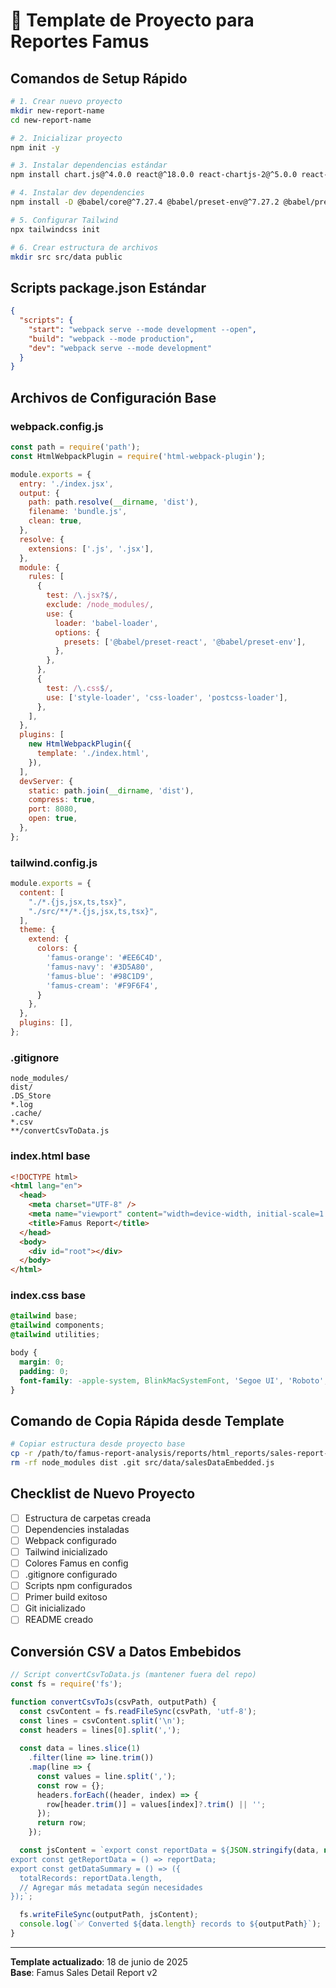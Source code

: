 # 🚀 Template de Proyecto para Reportes Famus

## Comandos de Setup Rápido

```bash
# 1. Crear nuevo proyecto
mkdir new-report-name
cd new-report-name

# 2. Inicializar proyecto
npm init -y

# 3. Instalar dependencias estándar
npm install chart.js@^4.0.0 react@^18.0.0 react-chartjs-2@^5.0.0 react-dom@^18.0.0

# 4. Instalar dev dependencies
npm install -D @babel/core@^7.27.4 @babel/preset-env@^7.27.2 @babel/preset-react@^7.27.1 autoprefixer@^10.0.0 babel-loader@^10.0.0 css-loader@^7.1.2 html-webpack-plugin@^5.6.3 papaparse@^5.5.3 postcss@^8.0.0 postcss-loader@^8.1.1 style-loader@^4.0.0 tailwindcss@^3.0.0 webpack@^5.99.9 webpack-cli@^6.0.1 webpack-dev-server@^5.2.2

# 5. Configurar Tailwind
npx tailwindcss init

# 6. Crear estructura de archivos
mkdir src src/data public
```

## Scripts package.json Estándar

```json
{
  "scripts": {
    "start": "webpack serve --mode development --open",
    "build": "webpack --mode production",
    "dev": "webpack serve --mode development"
  }
}
```

## Archivos de Configuración Base

### webpack.config.js
```javascript
const path = require('path');
const HtmlWebpackPlugin = require('html-webpack-plugin');

module.exports = {
  entry: './index.jsx',
  output: {
    path: path.resolve(__dirname, 'dist'),
    filename: 'bundle.js',
    clean: true,
  },
  resolve: {
    extensions: ['.js', '.jsx'],
  },
  module: {
    rules: [
      {
        test: /\.jsx?$/,
        exclude: /node_modules/,
        use: {
          loader: 'babel-loader',
          options: {
            presets: ['@babel/preset-react', '@babel/preset-env'],
          },
        },
      },
      {
        test: /\.css$/,
        use: ['style-loader', 'css-loader', 'postcss-loader'],
      },
    ],
  },
  plugins: [
    new HtmlWebpackPlugin({
      template: './index.html',
    }),
  ],
  devServer: {
    static: path.join(__dirname, 'dist'),
    compress: true,
    port: 8080,
    open: true,
  },
};
```

### tailwind.config.js
```javascript
module.exports = {
  content: [
    "./*.{js,jsx,ts,tsx}",
    "./src/**/*.{js,jsx,ts,tsx}",
  ],
  theme: {
    extend: {
      colors: {
        'famus-orange': '#EE6C4D',
        'famus-navy': '#3D5A80',
        'famus-blue': '#98C1D9',
        'famus-cream': '#F9F6F4',
      }
    },
  },
  plugins: [],
};
```

### .gitignore
```
node_modules/
dist/
.DS_Store
*.log
.cache/
*.csv
**/convertCsvToData.js
```

### index.html base
```html
<!DOCTYPE html>
<html lang="en">
  <head>
    <meta charset="UTF-8" />
    <meta name="viewport" content="width=device-width, initial-scale=1.0" />
    <title>Famus Report</title>
  </head>
  <body>
    <div id="root"></div>
  </body>
</html>
```

### index.css base
```css
@tailwind base;
@tailwind components;
@tailwind utilities;

body {
  margin: 0;
  padding: 0;
  font-family: -apple-system, BlinkMacSystemFont, 'Segoe UI', 'Roboto', sans-serif;
}
```

## Comando de Copia Rápida desde Template

```bash
# Copiar estructura desde proyecto base
cp -r /path/to/famus-report-analysis/reports/html_reports/sales-report-v2-final/* ./
rm -rf node_modules dist .git src/data/salesDataEmbedded.js
```

## Checklist de Nuevo Proyecto

- [ ] Estructura de carpetas creada
- [ ] Dependencies instaladas
- [ ] Webpack configurado
- [ ] Tailwind inicializado
- [ ] Colores Famus en config
- [ ] .gitignore configurado
- [ ] Scripts npm configurados
- [ ] Primer build exitoso
- [ ] Git inicializado
- [ ] README creado

## Conversión CSV a Datos Embebidos

```javascript
// Script convertCsvToData.js (mantener fuera del repo)
const fs = require('fs');

function convertCsvToJs(csvPath, outputPath) {
  const csvContent = fs.readFileSync(csvPath, 'utf-8');
  const lines = csvContent.split('\n');
  const headers = lines[0].split(',');
  
  const data = lines.slice(1)
    .filter(line => line.trim())
    .map(line => {
      const values = line.split(',');
      const row = {};
      headers.forEach((header, index) => {
        row[header.trim()] = values[index]?.trim() || '';
      });
      return row;
    });

  const jsContent = `export const reportData = ${JSON.stringify(data, null, 2)};
export const getReportData = () => reportData;
export const getDataSummary = () => ({
  totalRecords: reportData.length,
  // Agregar más metadata según necesidades
});`;

  fs.writeFileSync(outputPath, jsContent);
  console.log(`✅ Converted ${data.length} records to ${outputPath}`);
}
```

---

**Template actualizado**: 18 de junio de 2025  
**Base**: Famus Sales Detail Report v2
